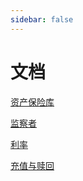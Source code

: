 ```yaml
---
sidebar: false
---
```

# 文档

[资产保险库](vault)

[监察者](staked-slayer)

[利率](exchange-rate)

[充值与赎回](IssueAndRedeem)
